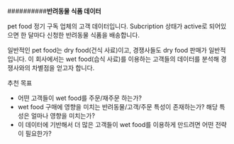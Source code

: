 ##########**반려동물 식품 데이터**

pet food 정기 구독 업체의 고객 데이터입니다. Subcription 상태가 active로 되어있으면 한 달마다 신청한 반려동물 식품을 배송합니다. 

일반적인 pet food는 dry food(건식 사료)이고, 경쟁사들도 dry food 판매가 일반적입니다. 이 회사에서는 wet food(습식 사료)를 이용하는 고객들의 데이터를 분석해 경쟁사와의 차별점을 얻고자 합니다.

추천 목표
- 어떤 고객들이 wet food를 주문/재주문 하는가?
- wet food 구매에 영향을 미치는 반려동물/고객/주문 특성이 존재하는가? 해당 특성은 얼마나 영향을 미치는가?
- 이 데이터에 기반해서 더 많은 고객들이 wet food를 이용하게 만드려면 어떤 전략이 필요한가?
